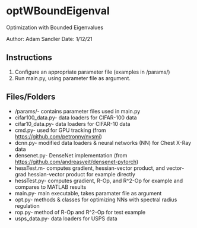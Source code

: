 # optWBoundEigenval
Optimization with Bounded Eigenvalues

Author: Adam Sandler
Date: 1/12/21

## Instructions

  1. Configure an appropriate parameter file (examples in /params/)
  2. Run main.py, using parameter file as argument.

## Files/Folders

- /params/- contains parameter files used in main.py
- cifar100_data.py- data loaders for CIFAR-100 data
- cifar10_data.py- data loaders for CIFAR-10 data
- cmd.py- used for GPU tracking (from https://github.com/petronny/nvsmi)
- dcnn.py- modified data loaders & neural networks (NN) for Chest X-Ray data
- densenet.py- DenseNet implementation (from https://github.com/andreasveit/densenet-pytorch)
- hessTest.m- computes gradient, hessian-vector product, and vector-grad hessian-vector product for example directly
- hessTest.py- computes gradient, R-Op, and R^2-Op for example and compares to MATLAB results
- main.py- main executable, takes paramater file as argument
- opt.py- methods & classes for optimizing NNs with spectral radius regulation
- rop.py- method of R-Op and R^2-Op for test example
- usps_data.py- data loaders for USPS data
